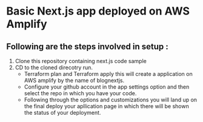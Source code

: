 # Basic Next.js app deployed on AWS Amplify

## Following are the steps involved in setup :
1. Clone this repository containing next.js code sample
2. CD to the cloned direcotry run.
   - Terraform plan and Terraform apply this will create a application on AWS amplify by the name of blognextjs.
   - Configure your github account in the app settings option and then select the repo in which you have your code.
   - Following through the options and customizations you will land up on the final deploy your apllication page in which there will be shown the status of your deployment.

